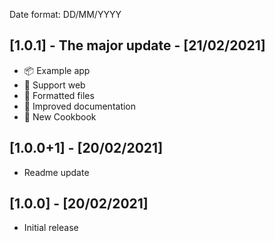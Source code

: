 Date format: DD/MM/YYYY

## [1.0.1] - The major update - [21/02/2021]

- 📦 Example app
- 🎯 Support web
- 📂 Formatted files
- 📃 Improved documentation
- 🍪 New Cookbook

## [1.0.0+1] - [20/02/2021]

- Readme update

## [1.0.0] - [20/02/2021]

- Initial release
